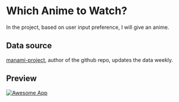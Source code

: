 # Which Anime to Watch?

 In the project, based on user input preference, I will give an anime.

## Data source  
[manami-project](https://github.com/manami-project/anime-offline-database), author of the github repo, updates the data weekly.


## Preview
[![Awesome App](./project-preview.gif)](https://www.youtube.com/watch?v=gDW5MkHADWY)
